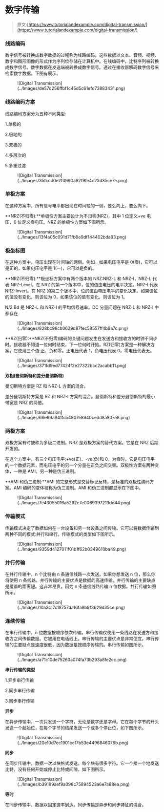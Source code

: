 # 数字传输

> 原文:[https://www.tutorialandexample.com/digital-transmission/](https://www.tutorialandexample.com/digital-transmission/)

### 线路编码

数字信号被转换成数字数据的过程称为线路编码。这些数据以文本、音频、视频、数字和图形图像的形式作为序列位存储在计算机中。在线编码中，比特序列被转换成数字信号。数字数据在发送端被转换成数字信号。通过在接收器解码数字信号来检索数字数据。下图有展示。

<figure class="wp-block-image size-large">![Digital Transmission](../Images/de57d256ffbf1c45d5c61efd73883431.png)</figure>

### 线路编码方案

线路编码方案分为五种不同类型:

1.单极的

2.极地的

3.双极的

4.多层次的

5.多重过渡

<figure class="wp-block-image size-large">![Digital Transmission](../Images/35fccd0e2f0990a82f9fe4c23d35ce7e.png)</figure>

### 单极方案

在这种方案中，所有信号电平都出现在时间轴的一侧，要么向上，要么向下。

**NRZ(不归零):**单极性方案主要设计为不归零(NRZ)，其中 1 位定义+ve 电压，0 位定义零电压。NRZ 的单极性方案如下图所示。

<figure class="wp-block-image size-large">![Digital Transmission](../Images/13f4a05c091d71fb9e9df144402bda83.png)</figure>

### 极坐标图

在这种方案中，电压出现在时间轴的两侧。例如，如果电压电平是 0(零)，它可以是正的，如果电压电平是 1(一)，它可以是负的。

**NRZ(不归零):**极坐标方案中有两个版本的 NRZ:NRZ-L 和 NRZ-I，NRZ-L 代表 NRZ-Level。在 NRZ 的第一个版本中，位的值由电压的电平决定。NRZ-I 代表 NRZ-Invert。在 NRZ 的第二个版本中，位的值由电压电平的变化决定。如果该位的值没有变化，则该位为 0，如果该位的值有变化，则该位为 1。

N/2 Bd 是 NRZ-L 和 NRZ-I 的平均信号速率。DC 分量问题在 NRZ-L 和 NRZ-I 中都存在

<figure class="wp-block-image size-large">![Digital Transmission](../Images/828bc98cb0629d87fec58557ff4b9a7c.png)</figure>

**RZ(归零):**NRZ(不归零)编码的关键问题发生在发送方和接收方的时钟不同步时。接收器不知道一位何时结束，下一位何时开始。RZ(归零)方案是一种解决方案，它使用三个值:正、负和零。正电压代表 1，负电压代表 0，零电压代表无。

<figure class="wp-block-image size-large">![Digital Transmission](../Images/371fd9ed77424f2e27322bcc2acabb11.png)</figure>

**双相(曼彻斯特和差分曼彻斯特)**

曼切斯特方案是 RZ 和 NRZ-L 方案的混合。

差分曼切斯特方案是 RZ 和 NRZ-I 方案的混合。曼彻斯特和差分曼彻斯特的最小带宽是 NRZ 的两倍。

<figure class="wp-block-image size-large">![Digital Transmission](../Images/66e69a941fd54807e8640cedd8a807e8.png)</figure>

### 两极方案

双极方案有时被称为多级二进制。NRZ 是双极方案的替代方案。它是在 NRZ 后期开发的。

在这个方案中，有三个电压电平:+ve(正)、-ve(负)和 0。为零时，它是电压电平的一个数据元素，而电压电平的另一个分量在正负之间交替。双极性方案有两种变体，一种是 AMI，另一种是伪三进制。

**AMI 和伪三进制:**AMI 的完整形式是交替标记反转，是标准的双极性编码方案。AMI 编码的变体被称为伪三进制。AMI 和伪三进制都显示在下图中。

<figure class="wp-block-image size-large">![Digital Transmission](../Images/7e43055016a5292e7e0069397213dd44.png)</figure>

### 传输模式

传输模式决定了数据如何在一台设备和另一台设备之间传输。它可以将数据传输到两种不同的模式:并行和串行。传输模式的类型如下图所示。

<figure class="wp-block-image size-large">![Digital Transmission](../Images/9359d4127011f01b1f62b0349610ba49.png)</figure>

### 并行传输

在并行传输中，n 个比特由 n 条通信线路一次发送。如果你想发送 n 位，那么你将使用 n 条线路。并行传输的主要优点是数据的高速传输。并行传输的主要缺点是覆盖的距离短。这非常昂贵，因为 n 条通信线路传输 n 位数据。并行传输如图所示。

<figure class="wp-block-image size-large">![Digital Transmission](../Images/10a3c17c18757da16fa8b9f3629d35ce.png)</figure>

### 连续传输

在串行传输中，n 位数据按顺序依次传输。串行传输仅使用一条线路在发送方和接收方之间传输数据。它被用在电话线上。串行传输的主要优点是非常便宜。串行传输的主要缺点是速度很低，因为数据是按顺序传输的。串行传输如图所示。

<figure class="wp-block-image size-large">![Digital Transmission](../Images/a71c10de75260a074fa73b293a8fe2cc.png)</figure>

**串行传输的类型**

1.异步串行传输

2.同步串行传输

3.同步串行传输

**异步**

在异步传输中，一次只发送一个字符，无论是数字还是字母。它在每个字节的开头发送一个起始位，在每个字节的结尾发送一个或多个停止位，如下图所示。

<figure class="wp-block-image size-large">![Digital Transmission](../Images/20e10d7ec1901ecf7b53e4496846076b.png)</figure>

**同步**

在同步传输中，数据一次以块格式发送，每个块有很多字符。它一个接一个地发送比特，没有任何开始或停止比特或间隙，如下图所示。

<figure class="wp-block-image size-large">![Digital Transmission](../Images/b39189aef9a098c75894523a6e7a88ea.png)</figure>

**等时**

在同步传输中，数据以固定速率到达。同步传输是异步和同步特征的混合。